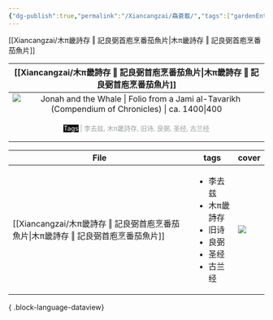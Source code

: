 ```yaml
---
{"dg-publish":true,"permalink":"/Xiancangzai/鱻蒼載/","tags":["gardenEntry"],"created":"2024-04-12T11:51:59.013+08:00"}
---
```



[[Xiancangzai/木π畿詩存 ‖ 記良弼首庖烹番茄魚片\|木π畿詩存 ‖ 記良弼首庖烹番茄魚片]]

|                                                                      [[Xiancangzai/木π畿詩存 ‖ 記良弼首庖烹番茄魚片\|木π畿詩存 ‖ 記良弼首庖烹番茄魚片]]                                                                       |
|:---------------------------------------------------------------------------------------------------------------------------------------------------------------: |
|![Jonah and the Whale \| Folio from a Jami al-Tavarikh (Compendium of Chronicles) \| ca. 1400\|400](https://www.artbible.info/images/anoniem_jona_walvis_grt.jpg) |
|               <p style="font-size:0.8em; color:#999ea2"><font style="background: black" color=white>Tags</font> \| 李去兹, 木π畿詩存, 旧诗, 良弼, 圣经, 古兰经</p>                |

| File                                                      | tags                                                                             | cover                                                             |
| --------------------------------------------------------- | -------------------------------------------------------------------------------- | ----------------------------------------------------------------- |
| [[Xiancangzai/木π畿詩存 ‖ 記良弼首庖烹番茄魚片\|木π畿詩存 ‖ 記良弼首庖烹番茄魚片]] | <ul><li>李去兹</li><li>木π畿詩存</li><li>旧诗</li><li>良弼</li><li>圣经</li><li>古兰经</li></ul> | ![](https://www.artbible.info/images/anoniem_jona_walvis_grt.jpg) |

{ .block-language-dataview}
